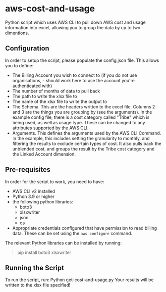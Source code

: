 # aws-cost-and-usage
Python script which uses AWS CLI to pull down AWS cost and usage information into excel, allowing you to group the data by up to two dimentions.

## Configuration
In order to setup the script, please populate the config.json file. This allows you to define:
- The Billing Account you wish to connect to (if you do not use organisations, - should work here to use the account you're authenticated with)
- The number of months of data to pull back
- The path to write the xlsx file to
- The name of the xlsx file to write the output to
- The Schema. This are the headers written to the excel file. Columns 2 and 3 are the things you are grouping by (see the arguments). In the example config file, there is a cost category called "Tribe" which is being used, as well as usage type. These can be changed to any attributes supported by the AWS CLI.
- Arguments. This defines the arguments used by the AWS CLI Command. In the example, this includes setting the granularity to monthly, and filtering the results to exclude certain types of cost. It also pulls back the unblended cost, and groups the result by the Tribe cost category and the Linked Account dimension.

## Pre-requisites
In order for the script to work, you need to have:
- AWS CLI v2 installed
- Python 3.9 or higher
- the following python libraries:
  - boto3
  - xlsxwriter
  - json
  - os
- Appropriate credentials configured that have permission to read billing data. These can be set using the `aws configure` command.

The relevant Python libraries can be installed by running:
> pip install boto3 xlsxwriter

## Running the Script
To run the script, run:
Python get-cost-and-usage.py
Your results will be written to the xlsx file specified!
